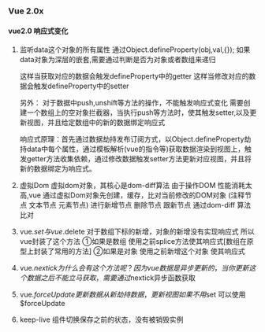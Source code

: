 ### Vue 2.0x  

#### vue2.0  响应式变化

1. 监听data这个对象的所有属性
    通过Object.defineProperty(obj,val,{});
    如果data对象为深层的嵌套,需要通过判断是否为对象或者数组来递归

    这样当获取对应的数据会触发defineProperty中的getter
    这样当修改对应的数据会触发defineProperty中的setter

    另外： 对于数据中push,unshift等方法的操作，不能触发响应式变化
    需要创建一个数组上的空对象拦截器，当执行push等方法时，使其触发setter,以及更新视图，并且给定数组中的新的数据绑定响应式

    响应式原理：首先通过数据劫持发布订阅方式，以Object.defineProperty劫持data中每个属性，通过模板解析(vue的指令等)获取数据渲染到视图上，触发getter方法收集依赖，通过修改数据触发setter方法更新对应视图，并且将新的数据绑定为响应式。
2.  虚拟Dom
    虚拟dom对象，其核心是dom-diff算法
    由于操作DOM 性能消耗太高,vue 通过虚拟Dom对象先创建，缓存，比对当前修改的DOM对象
    (注释节点 文本节点 元素节点)
    进行新增节点
    删除节点
    跟新节点
    通过dom-diff 算法比对

3.  vue.$set  与 vue.$delete
    对于数组下标的新增，对象的新增没有实现响应式 所以vue封装了这个方法
       ①如果是数组 使用之前splice方法使其响应式[数组在原型上封装了常用的方法]
       ②如果是对象 使用之前新增这个对象 使其响应式
            
4.  vue.$nextick 
    为什么会有这个方法呢？
    因为vue 数据是异步更新的，当你更新这个数据之后不能立马获取，需要通过$nextick异步函数获取
5.  vue.$forceUpdate
    更新数据 从新劫持数据，更新视图  
    如果不用$set  可以使用$forceUpdate
6.  keep-live 
    组件切换保存之前的状态，没有被销毁实例
    